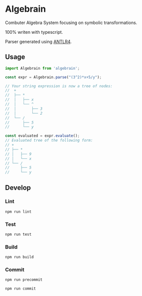 # Algebrain

Combuter Algebra System focusing on symbolic transformations.

100% writen with typescript.

Parser generated using [ANTLR4](https://www.antlr.org/).

## Usage

```javascript
import Algebrain from 'algebrain';

const expr = Algebrain.parse("(3^2)*x+5/y");

// Your string expression is now a tree of nodes:
//  +
//  ├── *
//  │   ├── x
//  │   └── ^
//  │       ├── 3
//  │       └── 2
//  └── /
//      ├── 5
//      └── y

const evaluated = expr.evaluate();
// Evaluated tree of the following form:
// +
// ├── *
// │   ├── 9
// │   └── x
// └── /
//     ├── 5
//     └── y 

```

## Develop


### Lint
```bash
npm run lint
```

### Test
```bash
npm run test
```

### Build
```bash
npm run build
```

### Commit
```bash
npm run precommit
```
```bash
npm run commit
```